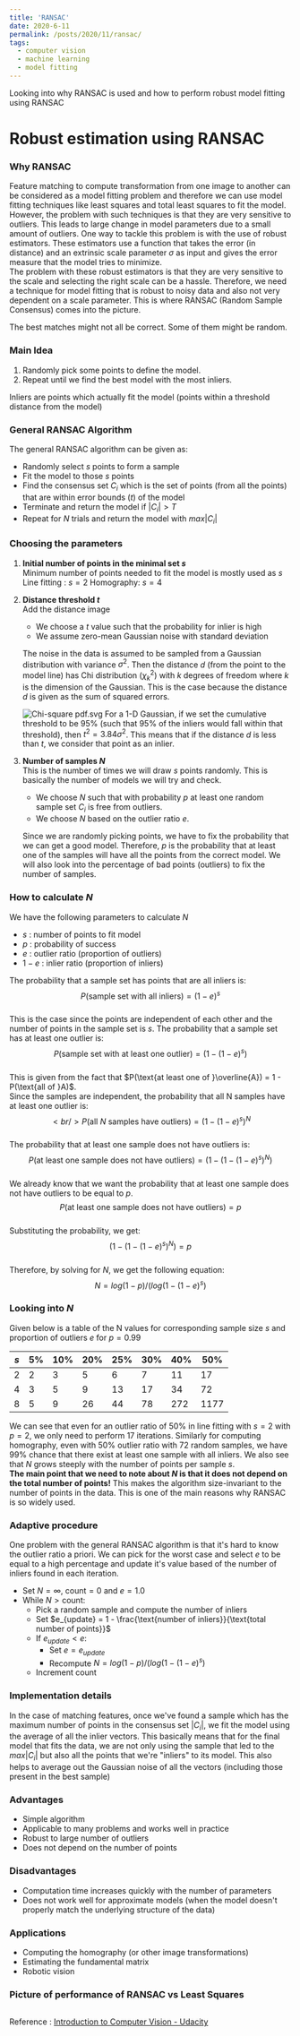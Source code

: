 ```yaml
---
title: 'RANSAC'
date: 2020-6-11
permalink: /posts/2020/11/ransac/
tags:
  - computer vision
  - machine learning
  - model fitting
---
```


Looking into why RANSAC is used and how to perform robust model fitting using RANSAC

# Robust estimation using RANSAC 

### Why RANSAC
Feature matching to compute transformation from one image to another can be considered as a model fitting problem and therefore we can use model fitting techniques like least squares and total least squares to fit the model.  However, the problem with such techniques is that they are very sensitive to outliers. This leads to large change in model parameters due to a small amount of outliers.
One way to tackle this problem is with the use of robust estimators. These estimators use a function that takes the error (in distance) and an extrinsic scale parameter $\sigma$ as input and gives the error measure that the model tries to minimize.   
The problem with these robust estimators is that they are very sensitive to the scale and selecting the right scale can be a hassle. Therefore, we need a technique for model fitting that is robust to noisy data and also not very dependent on a scale parameter. This is where RANSAC (Random Sample Consensus) comes into the picture.

The best matches might not all be correct. Some of them might be random.

### Main Idea
1. Randomly pick some points to define the model.
2. Repeat until we find the best model with the most inliers.

Inliers are points which actually fit the model (points within a threshold distance from the model)

### General RANSAC Algorithm
The general RANSAC algorithm can be given as:
- Randomly select $s$ points to form a sample
- Fit the model to those $s$ points
- Find the consensus set $C_i$  which is the set of points (from all the points) that are within error bounds ($t$) of the model
- Terminate and return the model if $|C_i|>T$ 
- Repeat for $N$ trials and return the model with $max|C_i|$

### Choosing the parameters
1. **Initial number of points in the minimal set $s$** <br/>
Minimum number of points needed to fit the model is mostly used as $s$
Line fitting : $s = 2$
Homography: $s = 4$
2. **Distance threshold $t$** <br/>
    Add the distance image <br/>
	- We choose a $t$ value such that the probability for inlier is high
	- We assume zero-mean Gaussian noise with standard deviation 
	
	The noise in the data is assumed to be sampled from a Gaussian distribution with variance $\sigma^2$. Then the distance $d$ (from the point to the model line) has Chi distribution $(\chi^2_k)$ with $k$ degrees of freedom where $k$ is the dimension of the Gaussian. This is the case because the distance $d$ is given as the sum of squared errors. 

	![Chi-square pdf.svg](https://upload.wikimedia.org/wikipedia/commons/thumb/3/35/Chi-square_pdf.svg/1920px-Chi-square_pdf.svg.png)
	For a 1-D Gaussian, if we set the cumulative threshold to be $95\%$ (such that $95\%$ of the inliers would fall within that threshold), then $t^2 = 3.84 \sigma^2$. This means that if the distance $d$ is less than $t$, we consider that point as an inlier.
	
3. **Number of samples $N$** <br/>
	This is the number of times we will draw $s$ points randomly. This is basically the number of models we will try and check. 
	- We choose $N$ such that with probability $p$ at least one random sample set $C_i$ is free from outliers. 
	- We choose $N$ based on the outlier ratio $e$.

	Since we are randomly picking points, we have to fix the probability that we can get a good model. Therefore, $p$ is the probability that at least one of the samples will have all the points from the correct model.
	We will also look into the percentage of bad points (outliers) to fix the number of samples.  

### How to calculate $N$ 
We have the following parameters to calculate $N$
- $s$ : number of points to fit model
- $p$ : probability of success
- $e$ : outlier ratio (proportion of outliers)
- $1-e$ : inlier ratio (proportion of inliers)

The probability that a sample set has points that are all inliers is: <br/>
$$
P(\text{sample set with all inliers}) = (1-e)^s 
$$  <br/>
This is the case since the points are independent of each other and the number of points in the sample set is $s$.
The probability that a sample set has at least one outlier is: <br/>
$$ 
P(\text{sample set with at least one outlier}) = (1-(1-e)^s)
$$ <br/>
This is given from the fact that $P(\text{at least one of }\overline{A}) = 1 - P(\text{all of }A)$. <br/>
Since the samples are independent, the probability that all N samples have at least one outlier is: 
$$<br/>
P(\text{all $N$ samples have outliers}) = (1-(1-e)^s)^N
$$ <br/>
The probability that at least one sample does not have outliers is: <br/>
$$
P(\text{at least one sample does not have outliers}) = (1-(1-(1-e)^s)^N)
$$ <br/>
We already know that we want the probability that at least one sample does not have outliers to be equal to $p$. <br/>
$$
P(\text{at least one sample does not have outliers}) = p 
$$  <br/>
Substituting the probability, we get: <br/>
$$ 
(1-(1-(1-e)^s)^N) = p 
$$ <br/>
Therefore, by solving for $N$, we get the following equation: <br/>
$$
N = log(1-p)/(log(1-(1-e)^s)
$$
### Looking into $N$

Given below is a table of the N values for corresponding sample size $s$ and proportion of outliers $e$ for $p = 0.99$

| $s$ 	| $5\%$ 	| $10\%$ 	| $20\%$ 	| $25\%$ 	| $30\%$ 	| $40\%$ 	| $50\%$ 	|
|---	|----	|-----	|-----	|-----	|-----	|-----	|------	|
| $2$ 	| $2$  	| $3$   	| $5$   	| $6$   	| $7$   	| $11$  	| $17$   	|
| $4$ 	| $3$  	| $5$   	| $9$   	| $13$  	| $17$  	| $34$  	| $72$   	|
| $8$ 	| $5$  	| $9$   	| $26$  	| $44$  	| $78$  	| $272$ 	| $1177$ 	|

We can see that even for an outlier ratio of $50\%$ in line fitting with $s=2$ with $p=2$, we only need to  perform $17$ iterations. 
Similarly for computing homography, even with $50\%$ outlier ratio with $72$ random samples, we have $99\%$ chance that there exist at least one sample with all inliers.
We also see that $N$ grows steeply with the number of points per sample $s$. <br/> 
**The main point that we need to note about $N$ is that it does not depend on the total number of points!**
This makes the algorithm size-invariant to the number of points in the data. This is one of the main reasons why RANSAC is so widely used.

### Adaptive procedure
One problem with the general RANSAC algorithm is that it's hard to know the outlier ratio a priori. We can pick for the worst case and select $e$ to be equal to a high percentage and update it's value based of the number of inliers found in each iteration.
- Set $N=\infty$, $\text{count}=0$ and $e=1.0$
- While $N > \text{count}:$
	- Pick a random sample and compute the number of inliers
	- Set $e_{update} = 1 - \frac{\text{number of inliers}}{\text{total number of points}}$
	- If $e_{update} < e :$
		- Set $e=e_{update}$
		- Recompute $N = log(1-p)/(log(1-(1-e)^s)$
	- Increment $\text{count}$
	
### Implementation details
In the case of matching features, once we've found a sample which has the maximum number of points in the consensus set $|C_i|$, we fit the model using the average of all the inlier vectors. This basically means that for the final model that fits the data, we are not only using the sample that led to the $max |C_i|$ but also all the points that we're "inliers" to its model. This also helps to average out the Gaussian noise of all the vectors (including those present in the best sample)

### Advantages
- Simple algorithm
- Applicable to many problems and works well in practice
- Robust to large number of outliers
- Does not depend on the number of points

### Disadvantages
- Computation time increases quickly with the number of parameters
- Does not work well for approximate models (when the model doesn't properly match the underlying structure of the data)

### Applications
- Computing the homography (or other image transformations)
- Estimating the fundamental matrix
- Robotic vision

### Picture of performance of RANSAC vs Least Squares




``` python
```


Reference : [Introduction to Computer Vision - Udacity](https://classroom.udacity.com/courses/ud810)

 